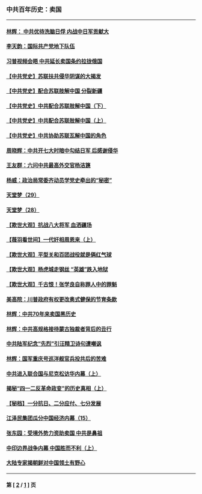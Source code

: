 ### 中共百年历史：卖国
---
#### [林辉： 中共优待洗脑日俘 内战中日军贡献大](../../pages/nf1176117/n13624644.md?05050430) 
#### [李天韵：国际共产党地下队伍](../../pages/nf1176117/n13611808.md?05050430) 
#### [习普视频会晤 中共延长卖国条约拉拢俄国](../../pages/nf1176117/n13060971.md?05050430) 
#### [【中共党史】苏联扶共侵华阴谋的大揭发](../../pages/nf1176117/n13056050.md?05050430) 
#### [【中共党史】配合苏联肢解中国 分裂新疆](../../pages/nf1176117/n13040700.md?05050430) 
#### [【中共党史】中共配合苏联肢解中国（下）](../../pages/nf1176117/n13035660.md?05050430) 
#### [【中共党史】中共配合苏联肢解中国（上）](../../pages/nf1176117/n13030262.md?05050430) 
#### [【中共党史】中共协助苏联瓦解中国的角色](../../pages/nf1176117/n13018109.md?05050430) 
#### [周晓辉：中共开七大时暗中勾结日军 后感谢侵华](../../pages/nf1176117/n12921960.md?05050430) 
#### [王友群：六问中共最高外交官杨洁篪](../../pages/nf1176117/n12836495.md?05050430) 
#### [杨威：政治局常委齐动员学党史牵出的“秘密”](../../pages/nf1176117/n12764642.md?05050430) 
#### [天堂梦（29）](../../pages/nf1176117/n12408465.md?05050430) 
#### [天堂梦（28）](../../pages/nf1176117/n12408309.md?05050430) 
#### [【欺世大观】抗战八大将军 血洒疆场](../../pages/nf1176117/n12357044.md?05050430) 
#### [【薇羽看世间】一代奸相周恩来（上）](../../pages/nf1176117/n12401109.md?05050430) 
#### [【欺世大观】平型关和百团战役就是俩红气球](../../pages/nf1176117/n12359157.md?05050430) 
#### [【欺世大观】杨虎城走钢丝 “英雄”跌入地狱](../../pages/nf1176117/n12358840.md?05050430) 
#### [【欺世大观】千古恨！张学良自称罪人中的罪魁](../../pages/nf1176117/n12358629.md?05050430) 
#### [美高院：川普政府有权更改奥式健保的节育条款](../../pages/nf1176117/n12242171.md?05050430) 
#### [林辉：中共70年来卖国黑历史](../../pages/nf1176117/n11552181.md?05050430) 
#### [林辉：中共高规格接待蒙古独裁者背后的丑行](../../pages/nf1176117/n11225005.md?05050430) 
#### [中共陆军纪念“先烈”引汪精卫诗句遭嘲讽](../../pages/nf1176117/n11153345.md?05050430) 
#### [林辉：国军重庆号巡洋舰官兵投共后的苦难](../../pages/nf1176117/n10997801.md?05050430) 
#### [中共进入联合国与尼克松访华内幕（上）](../../pages/nf1176117/n10138788.md?05050430) 
#### [揭秘“四一二反革命政变”的历史真相（上）](../../pages/nf1176117/n9996650.md?05050430) 
#### [【秘档】一分抗日、二分应付、七分发展](../../pages/nf1176117/n9331484.md?05050430) 
#### [江泽民集团瓜分中国经济内幕（15）](../../pages/nf1176117/n9268584.md?05050430) 
#### [张东园：受境外势力资助卖国 中共是鼻祖](../../pages/nf1176117/n9272480.md?05050430) 
#### [中印边界战争内幕 中国胜而不利（上）](../../pages/nf1176117/n9252458.md?05050430) 
#### [大陆专家揭朝鲜对中国领土有野心](../../pages/nf1176117/n9074056.md?05050430) 

---
#### 第 [ [2](./2.md?05050430) / [1](./1.md?05050430) ] 页
